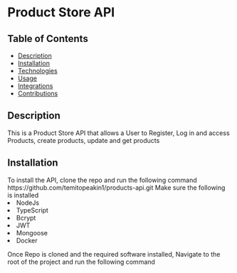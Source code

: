 <h1>Product Store API</h1>

<h2>Table of Contents</h2>

<ul>
  <li><a href="https://github.com/tableofcontent" target="#">Description</a></li>
  <li><a href="https://github.com/tableofcontent" target="#">Installation</a></li>
  <li><a href="https://github.com/tableofcontent" target="#">Technologies</a></li>
  <li><a href="https://github.com/tableofcontent" target="#">Usage</a></li>
  <li><a href="https://github.com/tableofcontent" target="#">Integrations</a></li>
  <li><a href="https://github.com/tableofcontent" target="#">Contributions</a></li>
</ul>

<h2>Description</h2>
This is a Product Store API that allows a User to Register, Log in and access Products, create products, update and get products

<h2>Installation</h2>
To install the API, clone the repo and run the following command
https://github.com/temitopeakin1/products-api.git

<Technologies>
Make sure the following is installed
<li>NodeJs</li>
<li>TypeScript</li>
<li>Bcrypt</li>
<li>JWT</li>
<li>Mongoose</li>
<li>Docker</li>

Once Repo is cloned and the required software installed, Navigate to the root of the project and run the following command







